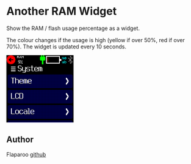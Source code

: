 # Another RAM Widget

Show the RAM / flash usage percentage as a widget.

The colour changes if the usage is high (yellow if over 50%, red if over 70%).
The widget is updated every 10 seconds.

![](screenshot.png)


## Author

Flaparoo [github](https://github.com/flaparoo)

